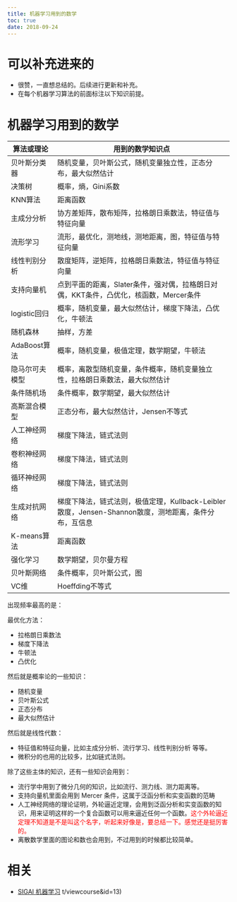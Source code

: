 ```yaml
---
title: 机器学习用到的数学
toc: true
date: 2018-09-24
---
```

# 可以补充进来的

- 很赞，一直想总结的。后续进行更新和补充。
- 在每个机器学习算法的前面标注以下知识前提。


# 机器学习用到的数学


| 算法或理论     | 用到的数学知识点                                                                                     |
| -------------- | ---------------------------------------------------------------------------------------------------- |
| 贝叶斯分类器   | 随机变量，贝叶斯公式，随机变量独立性，正态分布，最大似然估计                                         |
| 决策树         | 概率，熵，Gini系数                                                                                   |
| KNN算法        | 距离函数                                                                                             |
| 主成分分析     | 协方差矩阵，散布矩阵，拉格朗日乘数法，特征值与特征向量                                               |
| 流形学习       | 流形，最优化，测地线，测地距离，图，特征值与特征向量                                                 |
| 线性判别分析   | 散度矩阵，逆矩阵，拉格朗日乘数法，特征值与特征向量                                                   |
| 支持向量机     | 点到平面的距离，Slater条件，强对偶，拉格朗日对偶，KKT条件，凸优化，核函数，Mercer条件                |
| logistic回归   | 概率，随机变量，最大似然估计，梯度下降法，凸优化，牛顿法                                             |
| 随机森林       | 抽样，方差                                                                                           |
| AdaBoost算法   | 概率，随机变量，极值定理，数学期望，牛顿法                                                           |
| 隐马尔可夫模型 | 概率，离散型随机变量，条件概率，随机变量独立性，拉格朗日乘数法，最大似然估计                         |
| 条件随机场     | 条件概率，数学期望，最大似然估计                                                                     |
| 高斯混合模型   | 正态分布，最大似然估计，Jensen不等式                                                                 |
| 人工神经网络   | 梯度下降法，链式法则                                                                                 |
| 卷积神经网络   | 梯度下降法，链式法则                                                                                 |
| 循环神经网络   | 梯度下降法，链式法则                                                                                 |
| 生成对抗网络   | 梯度下降法，链式法则，极值定理，Kullback-Leibler散度，Jensen-Shannon散度，测地距离，条件分布，互信息 |
| K-means算法    | 距离函数                                                                                             |
| 强化学习       | 数学期望，贝尔曼方程                                                                                 |
| 贝叶斯网络     | 条件概率，贝叶斯公式，图                                                                             |
| VC维           | Hoeffding不等式                                                                                      |



出现频率最高的是：

最优化方法：

- 拉格朗日乘数法
- 梯度下降法
- 牛顿法
- 凸优化


然后就是概率论的一些知识：

- 随机变量
- 贝叶斯公式
- 正态分布
- 最大似然估计

然后就是线性代数：
- 特征值和特征向量，比如主成分分析、流行学习、线性判别分析 等等。
- 微积分的也用的比较多，比如链式法则。

除了这些主体的知识，还有一些知识会用到：

- 流行学中用到了微分几何的知识，比如流行、测力线、测力距离等。
- 支持向量机里面会用到 Mercer 条件，这属于泛函分析和实变函数的范畴
- 人工神经网络的理论证明，外轮逼近定理，会用到泛函分析和实变函数的知识，用来证明这样的一个复合函数可以用来逼近任何一个函数。<span style="color:red;">这个外轮逼近定理不知道是不是叫这个名字，听起来好像是，要总结一下。感觉还是挺厉害的。</span>
- 离散数学里面的图论和数也会用到，不过用到的时候都比较简单。




# 相关

- [SIGAI 机器学习](http://sigai.cn/index.php?r=front/viewcourse&id=13)
t/viewcourse&id=13)
